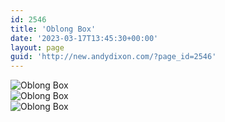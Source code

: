```yaml
---
id: 2546
title: 'Oblong Box'
date: '2023-03-17T13:45:30+00:00'
layout: page
guid: 'http://new.andydixon.com/?page_id=2546'
---
```


![Oblong Box](https://i0.wp.com/assets.g8x2.ldn.idrivee2-23.com/posters/Oblong%20Box%2001.jpg?w=1200&ssl=1 "Oblong Box")  
![Oblong Box](https://i0.wp.com/assets.g8x2.ldn.idrivee2-23.com/posters/Oblong%20Box%2002.jpg?w=1200&ssl=1 "Oblong Box")  
![Oblong Box](https://i0.wp.com/assets.g8x2.ldn.idrivee2-23.com/posters/Oblong%20Box%2003.jpg?w=1200&ssl=1 "Oblong Box")
